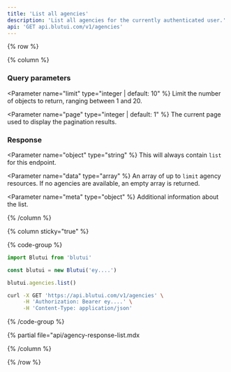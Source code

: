 ```yaml
---
title: 'List all agencies'
description: 'List all agencies for the currently authenticated user.'
api: 'GET api.blutui.com/v1/agencies'
---
```


{% row %}

{% column %}
### Query parameters

<Parameter name="limit" type="integer | default: 10" %}
Limit the number of objects to return, ranging between 1 and 20.
</Parameter>

<Parameter name="page" type="integer | default: 1" %}
The current page used to display the pagination results.
</Parameter>

### Response

<Parameter name="object" type="string" %}
This will always contain `list` for this endpoint.
</Parameter>

<Parameter name="data" type="array" %}
An array of up to `limit` agency resources. If no agencies are available, an empty array is returned.
</Parameter>

<Parameter name="meta" type="object" %}
Additional information about the list.
</Parameter>

{% /column %}

{% column sticky="true" %}

{% code-group %}

```ts {% process=false filename="Node.js" %}
import Blutui from 'blutui'

const blutui = new Blutui('ey....')

blutui.agencies.list()
```

```bash {% process=false filename="cURL" %}
curl -X GET 'https://api.blutui.com/v1/agencies' \
     -H 'Authorization: Bearer ey....' \
     -H 'Content-Type: application/json'
```

{% /code-group %}

{% partial file="api/agency-response-list.mdx</include>

{% /column %}

{% /row %}

